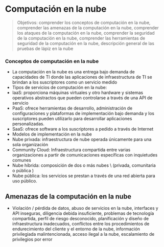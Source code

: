 # Computación en la nube

> Objetivos: comprender los conceptos de computación en la nube, comprender las amenazas de la computación en la nube, comprender los ataques de la computación en la nube, comprender la seguridad de la computación en la nube, comprender las herramientas de seguridad de la computación en la nube, descripción general de las pruebas de lápiz en la nube

### Conceptos de computación en la nube

* La computación en la nube es una entrega bajo demanda de capacidades de TI donde las aplicaciones de infraestructura de TI se brindan a los suscriptores como un servicio medido
* Tipos de servicios de computación en la nube:
* IaaS: proporciona máquinas virtuales y otro hardware y sistemas operativos abstractos que pueden controlarse a través de una API de servicio
* PaaS: ofrece herramientas de desarrollo, administración de configuraciones y plataformas de implementación bajo demanda y los suscriptores pueden utilizarlo para desarrollar aplicaciones personalizadas.
* SaaS: ofrece software a los suscriptores a pedido a través de Internet
* Modelos de implementación en la nube
* Nube privada: infraestructura de nube operada únicamente para una sola organización
* Community Cloud: Infraestructura compartida entre varias organizaciones a partir de comunicaciones específicas con inquietudes comunes
* Nube híbrida: composición de dos o más nubes \ (privada, comunitaria o pública \)
* Nube pública: los servicios se prestan a través de una red abierta para uso público.

## Amenazas de la computación en la nube

* Violación / pérdida de datos, abuso de servicios en la nube, interfaces y API inseguras, diligencia debida insuficiente, problemas de tecnología compartida, perfil de riesgo desconocido, planificación y diseño de infraestructura inadecuados, conflictos entre los procedimientos de endurecimiento del cliente y el entorno de la nube, información privilegiada malintencionada, acceso ilegal a la nube, escalamiento de privilegios por error
